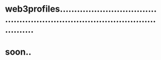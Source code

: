 # web3profiles.................................................................................................
# soon..
